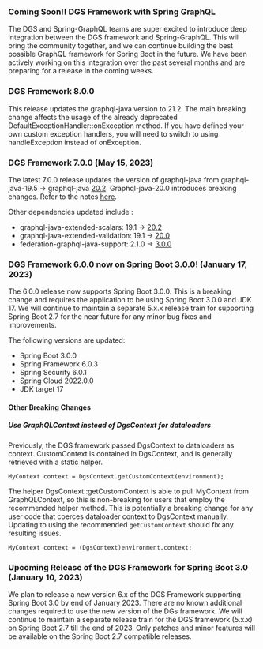 ### Coming Soon!! DGS Framework with Spring GraphQL 
The DGS and Spring-GraphQL teams are super excited to introduce deep integration between the DGS framework and Spring-GraphQL. 
This will bring the community together, and we can continue building the best possible GraphQL framework for Spring Boot in the future.
We have been actively working on this integration over the past several months and are preparing for a release in the coming weeks.


### DGS Framework 8.0.0
This release updates the graphql-java version to 21.2. 
The main breaking change affects the usage of the already deprecated DefaultExceptionHandler::onException method. 
If you have defined your own custom exception handlers, you will need to switch to using handleException instead of onException.

### DGS Framework 7.0.0 (May 15, 2023)
The latest 7.0.0 release updates the version of graphql-java from graphql-java-19.5 -> graphql-java [20.2](https://github.com/graphql-java/graphql-java/releases/tag/v20.2). Graphql-java-20.0 introduces breaking changes. Refer to the notes [here](https://github.com/graphql-java/graphql-java/releases/tag/v20.0).

Other dependencies updated include :

- graphql-java-extended-scalars: 19.1 -> [20.2](https://github.com/graphql-java/graphql-java-extended-scalars/releases/tag/20.2)
- graphql-java-extended-validation: 19.1 -> [20.0](https://github.com/graphql-java/graphql-java-extended-validation/releases/tag/20.0)
- federation-graphql-java-support: 2.1.0 -> [3.0.0](https://github.com/apollographql/federation-jvm/releases/tag/v3.0.0)

### DGS Framework 6.0.0 now on Spring Boot 3.0.0! (January 17, 2023)
The 6.0.0 release now supports Spring Boot 3.0.0. 
This is a breaking change and requires the application to be using Spring Boot 3.0.0 and JDK 17.
We will continue to maintain a separate 5.x.x release train for supporting Spring Boot 2.7 for the near future for any minor bug fixes and improvements.

The following versions are updated:
* Spring Boot 3.0.0
* Spring Framework 6.0.3
* Spring Security 6.0.1
* Spring Cloud 2022.0.0
* JDK target 17

#### Other Breaking Changes
##### Use GraphQLContext instead of DgsContext for dataloaders
Previously, the DGS framework passed DgsContext to dataloaders as context. 
CustomContext is contained in DgsContext, and is generally retrieved with a static helper.
```
MyContext context = DgsContext.getCustomContext(environment);
```
The helper DgsContext::getCustomContext is able to pull MyContext from GraphQLContext, so this is non-breaking for users that employ the recommended helper method.
This is potentially a breaking change for any user code that coerces dataloader context to DgsContext manually.
Updating to using the recommended `getCustomContext` should fix any resulting issues.
```
MyContext context = (DgsContext)environment.context;
```

### Upcoming Release of the DGS Framework for Spring Boot 3.0 (January 10, 2023)
We plan to release a new version 6.x of the DGS Framework supporting Spring Boot 3.0 by end of January 2023. 
There are no known additional changes required to use the new version of the DGs framework.
We will continue to maintain a separate release train for the DGS framework (5.x.x) on Spring Boot 2.7 till the end of 2023.
Only patches and minor features will be available on the Spring Boot 2.7 compatible releases. 


